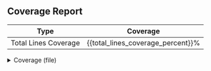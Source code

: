 ## Coverage Report

| Type                 | Coverage                          |
|----------------------|-----------------------------------|
| Total Lines Coverage | {{total_lines_coverage_percent}}% |
<details>
  <summary>Coverage (file)</summary>
  {{changed_files_coverage_table}}
</details>
